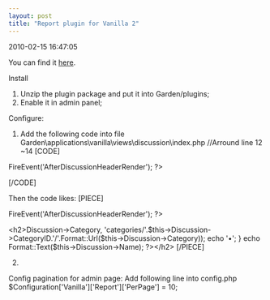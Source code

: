 ```yaml
---
layout: post
title: "Report plugin for Vanilla 2"
---
```


<p class='meta'>2010-02-15 16:47:05</p>

You can find it <a href="http://vanillaforums.org/addon/520/report-system">here</a>.

Install
1. Unzip the plugin package and put it into Garden/plugins;
2. Enable it in admin panel;

Configure:
1. Add the following code into file Garden\applications\vanilla\views\discussion\index.php
//Arround line 12 ~14
[CODE]
<?php $this->FireEvent('AfterDiscussionHeaderRender'); ?>
[/CODE]

Then the code likes:
[PIECE]
<?php $this->FireEvent('AfterDiscussionHeaderRender'); ?>
&lt;h2&gt;<?php
   if (Gdn::Config('Vanilla.Categories.Use') === TRUE) {
      echo Anchor($this->Discussion->Category, 'categories/'.$this->Discussion->CategoryID.'/'.Format::Url($this->Discussion->Category));
      echo '<span>&bull;</span>';
   }
   echo Format::Text($this->Discussion->Name);
?>&lt;/h2&gt;
[/PIECE]

2.
Config pagination for admin page:
Add following line into config.php
$Configuration['Vanilla']['Report']['PerPage'] = 10;